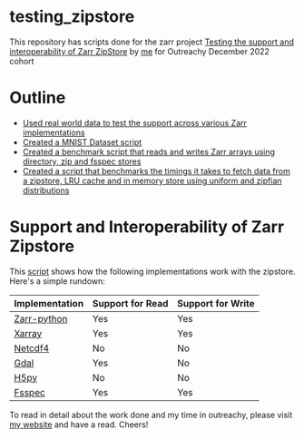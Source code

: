 # testing_zipstore

This repository has scripts done for the zarr project [Testing the support and interoperability of Zarr ZipStore](https://www.outreachy.org/outreachy-december-2022-internship-round/) by [me](https://www.outreachy.org/alums/2022-12/) for Outreachy December 2022 cohort

# Outline

* [Used real world data to test the support across various Zarr implementations](https://github.com/caviere/testing_zipstore/blob/main/real%20%20world%20data/main.py)
* [Created a MNIST Dataset script](https://github.com/caviere/testing_zipstore/blob/main/py/example.py)
* [Created a benchmark script that reads and writes Zarr arrays using directory, zip and fsspec stores](https://github.com/caviere/testing_zipstore/blob/main/benchmark/main.py)
* [Created a script that benchmarks the timings it takes to fetch data from a zipstore, LRU cache and in memory store using uniform and zipfian distributions](https://github.com/caviere/testing_zipstore/tree/main/cache)

# Support and Interoperability of Zarr Zipstore

This [script](https://github.com/caviere/testing_zipstore/blob/main/real%20%20world%20data/main.py) shows how the following implementations work with the zipstore. Here's a simple rundown: 

| Implementation | Support for Read | Support for Write |
| -------------- | ----------------| ------------------ |
| [Zarr-python](https://zarr.readthedocs.io/en/stable/index.html) | Yes | Yes|
| [Xarray](https://docs.xarray.dev/en/stable/) | Yes | Yes|
| [Netcdf4](https://docs.unidata.ucar.edu/netcdf-c/current/) | No | No |
| [Gdal](https://gdal.org/) | Yes | No |
| [H5py](https://docs.h5py.org/en/stable/) | No | No |
| [Fsspec](https://filesystem-spec.readthedocs.io/en/latest/) | Yes | Yes |

To read in detail about the work done and my time in outreachy, please visit [my website](https://caviere.github.io/) and have a read. Cheers!

